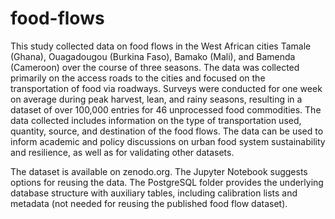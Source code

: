 # food-flows

This study collected data on food flows in the West African cities Tamale (Ghana), Ouagadougou (Burkina Faso), Bamako (Mali), and Bamenda (Cameroon) over the course of three seasons. The data was collected primarily on the access roads to the cities and focused on the transportation of food via roadways. Surveys were conducted for one week on average during peak harvest, lean, and rainy seasons, resulting in a dataset of over 100,000 entries for 46 unprocessed food commodities. The data collected includes information on the type of transportation used, quantity, source, and destination of the food flows. The data can be used to inform academic and policy discussions on urban food system sustainability and resilience, as well as for validating other datasets.

The dataset is available on zenodo.org. The Jupyter Notebook suggests options for reusing the data. The PostgreSQL folder provides the underlying database structure with auxiliary tables, including calibration lists and metadata (not needed for reusing the published food flow dataset).
